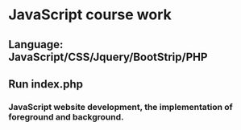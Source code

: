 # JavaScript course work
## Language: JavaScript/CSS/Jquery/BootStrip/PHP
## Run index.php
### JavaScript website development, the implementation of foreground and background.
